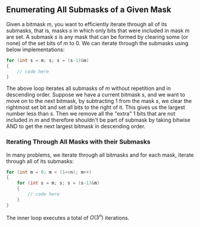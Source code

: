 ## Enumerating All Submasks of a Given Mask
Given a bitmask $m$, you want to efficiently iterate through all of its submasks, that is, masks $s$ in which only bits that were included in mask $m$ are set. A submask $s$ is any mask that can be formed by clearing some (or none) of the set bits of $m$ to $0$.
We can iterate through the submasks using below implementations:
```cpp
for (int s = m; s; s = (s-1)&m)
{
	// code here
}
```
The above loop iterates all submasks of $m$ without repetition and in descending order.
Suppose we have a current bitmask $s$, and we want to move on to the next bitmask, by subtracting $1$ from the mask $s$, we clear the rightmost set bit and set all bits to the right of it. This gives us the largest number less than $s$. Then we remove all the "extra" $1$ bits that are not included in $m$ and therefore shouldn't be part of submask by taking bitwise AND to get the next largest bitmask in descending order.
### Iterating Through All Masks with their Submasks
In many problems, we iterate through all bitmasks and for each mask, iterate through all of its submasks:
```cpp
for (int m = 0; m < (1<<n); m++)
{
	for (int s = m; s; s = (s-1)&m)
	{
		// code here
	}
}
```
The inner loop executes a total of $O(3^n)$ iterations.